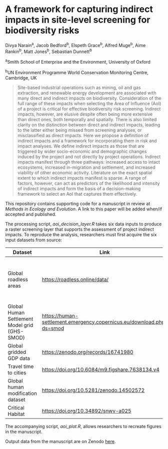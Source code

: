 # A framework for capturing indirect impacts in site-level screening for biodiversity risks

Divya Narain<sup>a</sup>, Jacob Bedford<sup>b</sup>, Elspeth
Grace<sup>b</sup>, Alfred Muge<sup>b</sup>, Aime Rankin<sup>b</sup>,
Matt Jones<sup>b</sup>, Sebastian Dunnett<sup>b</sup>

<sup>a</sup>Smith School of Enterprise and the Environment, University
of Oxford

<sup>b</sup>UN Environment Programme World Conservation Monitoring
Centre, Cambridge, UK

> Site-based industrial operations such as mining, oil and gas
> extraction, and renewable energy development are associated with many
> direct and indirect impacts on biodiversity. Consideration of the full
> range of these impacts when selecting the Area of Influence (AoI) of a
> project is critical for effective biodiversity risk screening.
> Indirect impacts, however, are elusive despite often being more
> extensive than direct ones, both temporally and spatially. There is
> also limited clarity on the distinction between direct and indirect
> impacts, leading to the latter either being missed from screening
> analyses, or misclassified as direct impacts. Here we propose a
> definition of indirect impacts and a framework for incorporating them
> in risk and impact analyses. We define indirect impacts as those that
> are triggered by wider socio-economic and demographic changes induced
> by the project and not directly by project operations. Indirect
> impacts manifest through three pathways: increased access to intact
> ecosystems, increased in-migration and settlement, and increased
> viability of other economic activity. Literature on the exact spatial
> extent to which indirect impacts manifest is sparse. A range of
> factors, however, can act as predictors of the likelihood and
> intensity of indirect impacts and form the basis of a decision-making
> framework to select an AoI that captures them effectively.

This repository contains supporting code for a manuscript in review at
*Methods in Ecology and Evolution*. A link to this paper will be added
when/if accepted and published.

The processing script, *aoi\_decision\_layer.R* takes six data inputs to
produce a raster screening layer that supports the assessment of project
indirect impacts. To reproduce the analysis, researchers must first
acquire the six input datasets from source:

<table>
<colgroup>
<col style="width: 15%" />
<col style="width: 48%" />
<col style="width: 20%" />
<col style="width: 16%" />
</colgroup>
<thead>
<tr>
<th>Dataset</th>
<th>Link</th>
<th>Variant used</th>
<th>Copyright</th>
</tr>
</thead>
<tbody>
<tr>
<td>Global roadless areas</td>
<td><a
href="https://roadless.online/data/">https://roadless.online/data/</a></td>
<td>Global shapefile</td>
<td>Open Data Commons Open Database Licence (ODbL)</td>
</tr>
<tr>
<td>Global Human Settlement Model grid (GHS-SMOD)</td>
<td><a
href="https://human-settlement.emergency.copernicus.eu/download.php?ds=smod">https://human-settlement.emergency.copernicus.eu/download.php?ds=smod</a></td>
<td>1km in Mollweide projection</td>
<td>CC BY</td>
</tr>
<tr>
<td>Global gridded GDP data</td>
<td><a
href="https://zenodo.org/records/16741980">https://zenodo.org/records/16741980</a></td>
<td>2020 total GDP at 30arcsecs</td>
<td>CC BY</td>
</tr>
<tr>
<td>Travel time to cities</td>
<td><a
href="https://doi.org/10.6084/m9.figshare.7638134.v4">https://doi.org/10.6084/m9.figshare.7638134.v4</a></td>
<td>“travel_time_to_cities_9.tif”, i.e. settlements over 50,000</td>
<td>CC BY</td>
</tr>
<tr>
<td>Global human modification dataset</td>
<td><a
href="https://doi.org/10.5281/zenodo.14502572">https://doi.org/10.5281/zenodo.14502572</a></td>
<td>“HMv20240801_2022s_AA_300.tif”, i.e. all threats combined</td>
<td>CC BY</td>
</tr>
<tr>
<td>Critical Habitat</td>
<td><a
href="https://doi.org/10.34892/snwv-a025">https://doi.org/10.34892/snwv-a025</a></td>
<td>Basic</td>
<td>CC BY</td>
</tr>
</tbody>
</table>

The accompanying script, *aoi\_plot.R*, allows researchers to recreate
figures in the manuscript.

Output data from the manuscript are on Zenodo
[here](https://doi.org/10.5281/zenodo.16997585).
